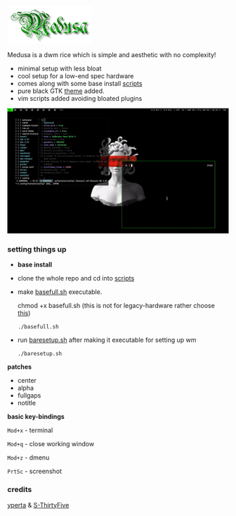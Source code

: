 ![img](assets/medusa.png)

Medusa is a dwm rice which is simple and aesthetic with no complexity!

- minimal setup with less bloat
- cool setup for a low-end spec hardware 
- comes along with some base install [scripts](https://github.com/Mr-Mittens/Medusa/tree/main/scripts)
- pure black GTK [theme](https://github.com/Mr-Mittens/Medusa/tree/main/black-GTK/sample) added.
- vim scripts added avoiding bloated plugins


![img](assets/medusa.gif)

### setting things up

- **base install**

- clone the whole repo and cd into [scripts](https://github.com/Mr-Mittens/Medusa/tree/main/scripts)
- make [basefull.sh](ttps://github.com/Mr-Mittens/Medusa/blob/main/scripts/basefull.sh) executable.

   chmod +x basefull.sh (this is not for legacy-hardware rather choose [this](https://github.com/Mr-Mittens/arch-install))
       
      ./basefull.sh
      
- run [baresetup.sh](https://github.com/Mr-Mittens/Medusa/blob/main/bare-setup.sh) after making it executable for setting up wm 
    
      ./baresetup.sh

**patches**

- center
- alpha
- fullgaps
- notitle

**basic key-bindings**

`Mod+x` - terminal

`Mod+q` - close working window

`Mod+z` - dmenu

`PrtSc` - screenshot


### **credits**

[yperta](https://github.com/yperta) & [S-ThirtyFive](https://github.com/S-ThirtyFive)





